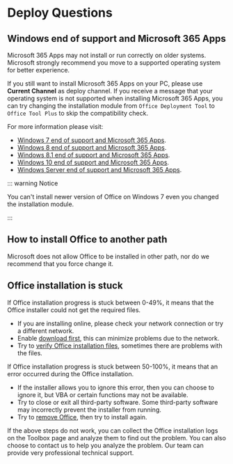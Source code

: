 # Deploy Questions

## Windows end of support and Microsoft 365 Apps

Microsoft 365 Apps may not install or run correctly on older systems. Microsoft strongly recommend you move to a supported operating system for better experience.

If you still want to install Microsoft 365 Apps on your PC, please use **Current Channel** as deploy channel. If you receive a message that your operating system is not supported when installing Microsoft 365 Apps, you can try changing the installation module from `Office Deployment Tool` to `Office Tool Plus` to skip the compatibility check.

For more information please visit:

- [Windows 7 end of support and Microsoft 365 Apps](https://learn.microsoft.com/en-us/microsoft-365-apps/end-of-support/windows-7-support).
- [Windows 8 end of support and Microsoft 365 Apps](https://learn.microsoft.com/en-us/microsoft-365-apps/end-of-support/windows-8-support).
- [Windows 8.1 end of support and Microsoft 365 Apps](https://learn.microsoft.com/en-us/microsoft-365-apps/end-of-support/windows-81-support).
- [Windows 10 end of support and Microsoft 365 Apps](https://learn.microsoft.com/en-us/microsoft-365-apps/end-of-support/windows-10-support).
- [Windows Server end of support and Microsoft 365 Apps](https://learn.microsoft.com/en-us/microsoft-365-apps/end-of-support/windows-server-support).

::: warning Notice

You can't install newer version of Office on Windows 7 even you changed the installation module.

:::

## How to install Office to another path

Microsoft does not allow Office to be installed in other path, nor do we recommend that you force change it.

## Office installation is stuck

If Office installation progress is stuck between 0-49%, it means that the Office installer could not get the required files.

- If you are installing online, please check your network connection or try a different network.
- Enable [download first](/usage/deploy/clean-deployment.md#download-first), this can minimize problems due to the network.
- Try to [verify Office installation files](/usage/deploy/settings/basic.md#installation-files), sometimes there are problems with the files.

If Office installation progress is stuck between 50-100%, it means that an error occurred during the Office installation.

- If the installer allows you to ignore this error, then you can choose to ignore it, but VBA or certain functions may not be available.
- Try to close or exit all third-party software. Some third-party software may incorrectly prevent the installer from running.
- Try to [remove Office](/usage/toolbox/office.md#remove-office), then try to install again.

If the above steps do not work, you can collect the Office installation logs on the Toolbox page and analyze them to find out the problem. You can also choose to contact us to help you analyze the problem. Our team can provide very professional technical support.
